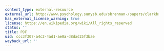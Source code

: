 ```yaml
---
content_type: external-resource
external_url: http://www.psychology.sunysb.edu/sbrennan-/papers/clarkbrennan.pdf
has_external_license_warning: true
license: https://en.wikipedia.org/wiki/All_rights_reserved
status: ''
title: PDF
uid: ccc3f307-a4c3-4ad1-ae0a-d8dad25f3bae
wayback_url: ''
---
```


